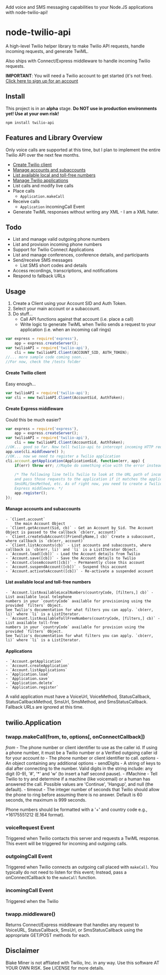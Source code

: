 Add voice and SMS messaging capabilities to your Node.JS applications with node-twilio-api!

# node-twilio-api

A high-level Twilio helper library to make Twilio API requests, handle incoming requests,
and generate TwiML.

Also ships with Connect/Express middleware to handle incoming Twilio requests.

**IMPORTANT**: You will need a Twilio account to get started (it's not free). [Click here to sign up for 
an account](https://www.twilio.com/try-twilio)

## Install

This project is in an **alpha** stage. **Do NOT use in production environments yet! Use at your own risk!**

`npm install twilio-api`

## Features and Library Overview

Only voice calls are supported at this time, but I plan to implement the entire Twilio API over
the next few months.

 - [Create Twilio client](#createClient)
 - [Manage accounts and subaccounts](#manageAccts)
 - [List available local and toll-free numbers](#listNumbers)
 - [Manage Twilio applications](#applications)
 - List calls and modify live calls
 - Place calls
 	- `Application.makeCall`
 - Receive calls
 	- `Application` incomingCall Event
 - Generate TwiML responses without writing any XML - I am a XML hater.

## Todo

 - List and manage valid outgoing phone numbers
 - List and provision incoming phone numbers
 - Support for Twilio Connect Applications
 - List and manage conferences, conference details, and participants
 - Send/receive SMS messages
	 - List SMS short codes and details
 - Access recordings, transcriptions, and notifications
 - Respond to fallback URLs

## Usage

1. Create a Client using your Account SID and Auth Token.
2. Select your main account or a subaccount.
3. Do stuff...
	- Call API functions against that account (i.e. place a call)
	- Write logic to generate TwiML when Twilio sends a request to your
		application (i.e. when an incoming call rings)

```javascript
var express = require('express'),
    app = express.createServer();
var twilioAPI = require('twilio-api'),
	cli = new twilioAPI.Client(ACCOUNT_SID, AUTH_TOKEN);
//... more sample code coming soon...
//For now, check the /tests folder
```

#### <a name="createClient"></a>Create Twilio client

Easy enough...

```javascript
var twilioAPI = require('twilio-api');
var cli = new twilioAPI.Client(AccountSid, AuthToken);
```

#### <a name="middleware"></a>Create Express middleware

Could this be much easier?

```javascript
var express = require('express'),
    app = express.createServer();
var twilioAPI = require('twilio-api'),
	cli = new twilioAPI.Client(AccountSid, AuthToken);
//OK... good so far. Now tell twilio-api to intercept incoming HTTP requests.
app.use(cli.middleware() );
//OK... now we need to register a Twilio application
cli.account.getApplication(ApplicationSid, function(err, app) {
	if(err) throw err; //Maybe do something else with the error instead of throwing?
	
	/* The following line tells Twilio to look at the URL path of incoming HTTP requests
	and pass those requests to the application if it matches the application's VoiceURL/VoiceMethod,
	SmsURL/SmsMethod, etc. As of right now, you need to create a Twilio application to use the
	Express middleware. */
	app.register();
});
```

#### <a name="manageAccts"></a>Manage accounts and subaccounts

	- `Client.account`
		the main Account Object
	- `Client.getAccount(Sid, cb)` - Get an Account by Sid. The Account Object is passed to the callback `cb(err, account)`
 	- `Client.createSubAccount([FriendlyName,] cb)` Create a subaccount, where callback is `cb(err, account)`
 	- `Client.listAccounts(cb)` - List accounts and subaccounts, where callback is `cb(err, li)` and `li` is a ListIterator Object.
 	- `Account.load([cb])` - Load the Account details from Twilio
 	- `Account.save([cb])` - Save the Account details to Twilio
 	- `Account.closeAccount([cb])` - Permanently close this account
 	- `Account.suspendAccount([cb])` - Suspend this account
 	- `Account.activateAccount([cb])` - Re-activate a suspended account

#### <a name="listNumbers"></a>List available local and toll-free numbers

	- `Account.listAvailableLocalNumbers(countryCode, [filters,] cb)` - List available local telephone
	numbers in your `countryCode` available for provisioning using the provided `filters` Object.
	See Twilio's documentation for what filters you can apply. `cb(err, li)` where `li` is a ListIterator.
	- `Account.listAvailableTollFreeNumbers(countryCode, [filters,] cb)` - List available toll-free
	numbers in your `countryCode` available for provision using the provided `filters` Object.
	See Twilio's documentation for what filters you can apply. `cb(err, li)` where `li` is a ListIterator.

#### <a name="applications"></a>Applications

	- `Account.getApplication`
 	- `Account.createApplication`
 	- `Account.listApplications`
 	- `Application.load`
 	- `Application.save`
 	- `Application.delete`
	- `Application.register`

A valid application must have a VoiceUrl, VoiceMethod, StatusCallback, StatusCallbackMethod,
SmsUrl, SmsMethod, and SmsStatusCallback.  Fallback URLs are ignored at this time.

## twilio.Application

### twapp.makeCall(from, to, options[, onConnectCallback])

*from* - The phone number or client identifier to use as the caller id. If using a phone number, it must be a Twilio number or a Verified outgoing caller id for your account
*to* - The phone number or client identifier to call.
*options* - An object containing any additional options
	- sendDigits - A string of keys to dial after connecting to the number. Valid digits in the string include: any digit (0-9), '#', '*' and 'w' (to insert a half second pause).
	- ifMachine - Tell Twilio to try and determine if a machine (like voicemail) or a human has answered the call. Possible values are 'Continue', 'Hangup', and null (the default).
	- timeout - The integer number of seconds that Twilio should allow the phone to ring before assuming there is no answer. Default is 60 seconds, the maximum is 999 seconds.

Phone numbers should be formatted with a '+' and country code e.g., +16175551212 (E.164 format).

### voiceRequest Event

Triggered when Twilio contacts this server and requests a TwiML response. This event will be triggered for incoming and outgoing calls.

### outgoingCall Event

Triggered when Twilio connects an outgoing call placed with `makeCall`. You typically do not need to
listen for this event; Instead, pass a onConnectCallback to the `makeCall` function.

### incomingCall Event

Triggered when the Twilio

### twapp.middleware()

Returns Connect/Express middleware that handles any request to VoiceURL, StatusCallback,
SmsUrl, or SmsStatusCallback using the appropriate GET/POST methods for each.

## Disclaimer

Blake Miner is not affliated with Twilio, Inc. in any way.
Use this software AT YOUR OWN RISK. See LICENSE for more details.
